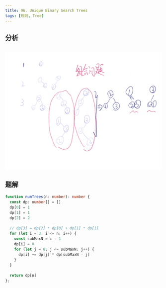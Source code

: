 ```yaml
---
title: 96. Unique Binary Search Trees
tags: [规则, Tree]
---
```


## 分析
```
```
![Pasted image 20220430205219.png](./attachments/Pasted%20image%2020220430205219.png)
## 题解

```ts
function numTrees(n: number): number {
  const dp: number[] = []
  dp[0] = 1
  dp[1] = 1
  dp[2] = 2

  // dp[3] = dp[2] * dp[0] + dp[1] * dp[1]
  for (let i = 3; i <= n; i++) {
    const subMaxN = i - 1
    dp[i] = 0
    for (let j = 0; j <= subMaxN; j++) {
      dp[i] += dp[j] * dp[subMaxN - j]
    }
  }

  return dp[n]
};
```